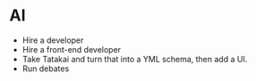 # AI

- Hire a developer
- Hire a front-end developer
- Take Tatakai and turn that into a YML schema, then add a UI.
- Run debates
